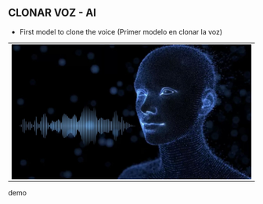 ## CLONAR VOZ - AI

- First model to clone the voice (Primer modelo en clonar la voz)

<table align="center" >
  <tr>
    <td align="center" style="padding=0;width=50%;">
      <img align="center" style="padding=0;" src="../AI-Voice/assets/voz.jpg" />
    </td>
  </tr>
</table>

demo